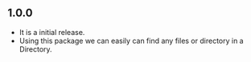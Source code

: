## 1.0.0
* It is a initial release.
* Using this package we can easily can find any files or directory in a Directory.